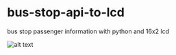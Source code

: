# bus-stop-api-to-lcd
bus stop passenger information with python and 16x2 lcd

![alt text](https://github.com/cankurttekin/otobus-durak-bilgilendirme-sistemi/blob/main/busstop.jpg)
